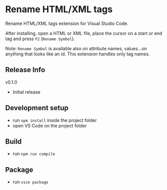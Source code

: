 # Rename HTML/XML tags
Rename HTML/XML tags extension for Visual Studio Code.

After installing, open a HTML or XML file, place the cursor on a start or end tag and press `F2` (`Rename Symbol`).

Note: `Rename Symbol` is available also on attribute names, values...on anything that looks like an id. This extension handles only tag names.

## Release Info

v0.1.0
- Initial release

## Development setup
- run `npm install` inside the project folder
- open VS Code on the project folder

## Build
- run `npm run compile`

## Package
- run `vsce package`

